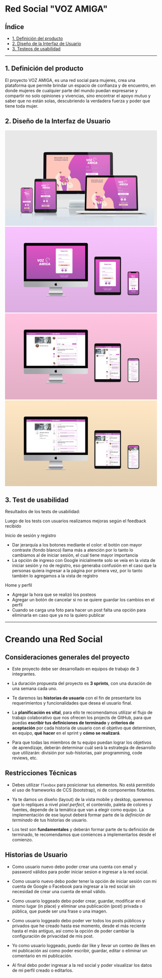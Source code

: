 # Red Social "VOZ AMIGA"

## Índice
* [1. Definición del producto](#1-definición)
* [2. Diseño de la Interfaz de Usuario](#2-Diseño-de-la-Interfaz-de-Usuario)
* [3. Testeos de usabilidad](#1-testeos)

***


## 1. Definición del producto

El proyecto VOZ AMIGA, es una red social para mujeres, crea una plataforma que permite brindar un espacio de confianza y de encuentro, en donde mujeres de cualquier parte del mundo puedan expresarse y compartir no solo opiniones y vivencias, sino encontrar el apoyo mutuo y saber que no están solas, descubriendo la verdadera fuerza y poder que tiene toda mujer.

## 2. Diseño de la Interfaz de Usuario

![Sign In](src/img/mockup-signin.jpg)
![Sign Up](src/img/mockup-signup.jpg)
![Home](src/img/mockup-home.jpg)
![Profile](src/img/mockup-profile.jpg)

## 3. Test de usabilidad

Resultados de los tests de usabilidad:

Luego de los tests con usuarios realizamos mejoras según el feedback recibido 

Inicio de sesión y registro
- Dar jerarquía a los botones mediante el color: el botón con mayor contraste (fondo blanco) llama más a atención por lo tanto lo cambiamos al de iniciar sesión, el cual tiene mayor importancia
- La opción de ingreso con Google inicialmente solo se veía en la vista de iniciar sesión y no de registro, eso generaba confusión en el caso que la personas quiera ingresar a la página por primera vez, por lo tanto también lo agregamos a la vista de registro

Home y perfil
- Agregar la hora que se realizó los posteos
- Agregar un botón de cancelar si no se quiere guardar los cambios en el perfil
- Cuando se carga una foto para hacer un post falta una opción para eliminarla en caso que ya no la quiero publicar


***

# Creando una Red Social


## Consideraciones generales del proyecto

* Este proyecto debe ser desarrollado en equipos de trabajo de 3 integrantes.

* La duración propuesta del proyecto es **3 sprints**, con una duración de una semana cada uno.

* Te daremos las **historias de usuario** con el fin de presentarte los requerimientos y funcionalidades que desea el usuario final.

* La **planificación es vital**, para ello te recomendamos utilizar el flujo de trabajo colaborativo que nos ofrecen los projects de GitHub, para que puedas **escribir tus definiciones de terminado** y **criterios de aceptación** por cada historia de usuario con el objetivo que determinen, en equipo, **qué hacer** en el sprint y **cómo se realizará**.

* Para que todas las miembros de tu equipo puedan lograr los objetivos de aprendizaje, deberán determinar cuál será la estrategia de desarrollo que utilizarán: división por sub-historias, pair programming, code reviews, etc.

## Restricciones Técnicas

* Debes utilizar `flexbox` para posicionar tus elementos. No está permitido el uso de frameworks de CCS (bootstrap), ni de componentes flotantes.

* Ya te damos un diseño (layout) de la vista mobile y desktop, queremos que lo repliques a nivel *pixel perfect*, el contenido, paleta de colores y fuentes, depende de la temática que van a elegir como equipo. La implementación de ese layout deberá formar parte de la *definición de terminado* de tus historias de usuario.

* Los test son **fundamentales** y deberán formar parte de tu definición de terminado, te recomendamos que comiences a implementarlos desde el comienzo.

## Historias de Usuario

* Como usuario nuevo debo poder crear una cuenta con email y password válidos para poder iniciar sesion e ingresar a la red social.

* Como usuario nuevo debo poder tener la opción de iniciar sesión con mi cuenta de Google o Facebook para ingresar a la red social sin necesidad de crear una cuenta de email válido.

* Como usuario loggeado debo poder crear, guardar, modificar en el mismo lugar (in place) y eliminar una publicación (post) privada o pública, que puede ser una frase o una imagen.

* Como usuario loggeado debo poder ver todos los posts públicos y privados que he creado hasta ese momento, desde el más reciente hasta el más antiguo, así como la opción de poder cambiar la configuración de privacidad de mis post.

* Yo como usuario loggeado, puedo dar like y llevar un conteo de likes en mi publicación así como poder escribir, guardar, editar o eliminar un comentario en mi publicación.

* Al final debo poder ingresar a la red social y poder visualizar los datos de mi perfil creado o editarlos.


